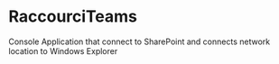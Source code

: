 # RaccourciTeams
Console Application that connect to SharePoint and connects network location to Windows Explorer
